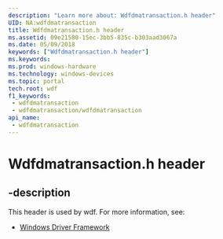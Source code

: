 ```yaml
---
description: "Learn more about: Wdfdmatransaction.h header"
UID: NA:wdfdmatransaction
title: Wdfdmatransaction.h header
ms.assetid: 09e21580-15ec-3bb5-835c-b303aad3067a
ms.date: 05/09/2018
keywords: ["Wdfdmatransaction.h header"]
ms.keywords: 
ms.prod: windows-hardware
ms.technology: windows-devices
ms.topic: portal
tech.root: wdf
f1_keywords:
 - wdfdmatransaction
 - wdfdmatransaction/wdfdmatransaction
api_name:
 - wdfdmatransaction
---
```


# Wdfdmatransaction.h header


## -description

This header is used by wdf. For more information, see:

- [Windows Driver Framework](../_wdf/index.md)

